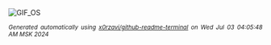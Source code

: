 <div align="justify">
<picture>
    <source media="(prefers-color-scheme: dark)" srcset="https://i.ibb.co/d7dbnn6/output-gif.gif">
    <source media="(prefers-color-scheme: light)" srcset="https://i.ibb.co/d7dbnn6/output-gif.gif">
    <img alt="GIF_OS" src="https://i.ibb.co/d7dbnn6/output-gif.gif">
</picture>

<sub><i>Generated automatically using [x0rzavi/github-readme-terminal](https://github.com/x0rzavi/github-readme-terminal) on Wed Jul 03 04:05:48 AM MSK 2024</i></sub>

</div>

<!-- Image deletion URL: https://ibb.co/M9Y8qqp/117de4be0944ea5e27b3e46ea30f696f -->